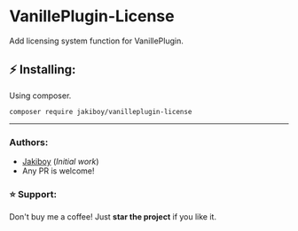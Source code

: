 # VanillePlugin-License

Add licensing system function for VanillePlugin.

## ⚡ Installing:

Using composer.

```
composer require jakiboy/vanilleplugin-license
```

---

### Authors:

* [Jakiboy](https://github.com/Jakiboy) (*Initial work*)
* Any PR is welcome!

### ⭐ Support:

Don't buy me a coffee! Just **star the project** if you like it.

